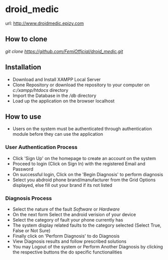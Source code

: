 # droid_medic
url: http://www.droidmedic.epizy.com

## How to clone
*git clone https://github.com/FemiOfficial/droid_medic.git*

## Installation
 - Download and Install XAMPP Local Server
 - Clone Repository or download the repository to your computer on *c:/xampp/htdocs* directory 
 - Import the Database in the */db* directory
 - Load up the application on the browser localhost 
 
 ## How to use
  - Users on the system must be authenticated through authentication module before they can use the application
  
  ### User Authentication Process
  - Click 'Sign Up' on the homepage to create an account on the system
  - Proceed to login (Click on Sign In) with the registered Email and Password
  - On successful login, Click on the 'Begin Diagnosis' to perform diagnosis
  - Select you abdroid phone brand/manufacturer from the Grid Options displayed, else fill out your brand if its not listed
  
  ### Diagnosis Process
  - Select the nature of the fault *Software* or *Hardware*
  - On the next form Select the android verision of your device
  - Select the category of fault your phone currently has
  - The system display related faults to the category selected (Select True, False or Not Sure)
  - Finally click on 'Perform Diagnosis' to do Diagnosis
  - View Diagnosis results and follow prescribed solutions
  - You may Logout of the system or Perform Another Diagnosis by clicking the respective buttons the do specific functionalities
  
  
